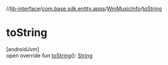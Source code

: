 //[lib-interface](../../../index.md)/[com.base.sdk.entity.apps](../index.md)/[WmMusicInfo](index.md)/[toString](to-string.md)

# toString

[androidJvm]\
open override fun [toString](to-string.md)(): [String](https://kotlinlang.org/api/latest/jvm/stdlib/kotlin/-string/index.html)
